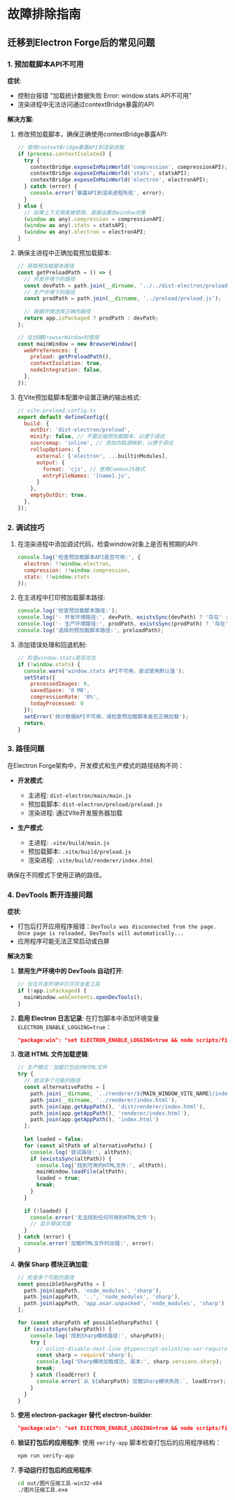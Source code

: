 # 故障排除指南

## 迁移到Electron Forge后的常见问题

### 1. 预加载脚本API不可用

**症状**: 
- 控制台报错 "加载统计数据失败 Error: window.stats API不可用"
- 渲染进程中无法访问通过contextBridge暴露的API

**解决方案**:
1. 修改预加载脚本，确保正确使用contextBridge暴露API:
   ```javascript
   // 使用contextBridge暴露API到渲染进程
   if (process.contextIsolated) {
     try {
       contextBridge.exposeInMainWorld('compression', compressionAPI);
       contextBridge.exposeInMainWorld('stats', statsAPI);
       contextBridge.exposeInMainWorld('electron', electronAPI);
     } catch (error) {
       console.error('暴露API到渲染进程失败', error);
     }
   } else {
     // 如果上下文隔离被禁用，直接设置到window对象
     (window as any).compression = compressionAPI;
     (window as any).stats = statsAPI;
     (window as any).electron = electronAPI;
   }
   ```

2. 确保主进程中正确加载预加载脚本:
   ```javascript
   // 获取预加载脚本路径
   const getPreloadPath = () => {
     // 开发环境下的路径
     const devPath = path.join(__dirname, '../../dist-electron/preload/preload.js');
     // 生产环境下的路径
     const prodPath = path.join(__dirname, '../preload/preload.js');
     
     // 根据环境选择正确的路径
     return app.isPackaged ? prodPath : devPath;
   };
   
   // 在创建BrowserWindow时使用
   const mainWindow = new BrowserWindow({
     webPreferences: {
       preload: getPreloadPath(),
       contextIsolation: true,
       nodeIntegration: false,
     },
   });
   ```

3. 在Vite预加载脚本配置中设置正确的输出格式:
   ```javascript
   // vite.preload.config.ts
   export default defineConfig({
     build: {
       outDir: 'dist-electron/preload',
       minify: false, // 不要压缩预加载脚本，以便于调试
       sourcemap: 'inline', // 添加内联源映射，以便于调试
       rollupOptions: {
         external: ['electron', ...builtinModules],
         output: {
           format: 'cjs', // 使用CommonJS格式
           entryFileNames: '[name].js',
         }
       },
       emptyOutDir: true,
     },
   });
   ```

### 2. 调试技巧

1. 在渲染进程中添加调试代码，检查window对象上是否有预期的API:
   ```javascript
   console.log('检查预加载脚本API是否可用:', {
     electron: !!window.electron,
     compression: !!window.compression,
     stats: !!window.stats
   });
   ```

2. 在主进程中打印预加载脚本路径:
   ```javascript
   console.log('检查预加载脚本路径:');
   console.log('- 开发环境路径:', devPath, existsSync(devPath) ? '存在' : '不存在');
   console.log('- 生产环境路径:', prodPath, existsSync(prodPath) ? '存在' : '不存在');
   console.log('选择的预加载脚本路径:', preloadPath);
   ```

3. 添加错误处理和回退机制:
   ```javascript
   // 检查window.stats是否存在
   if (!window.stats) {
     console.warn('window.stats API不可用，尝试使用默认值');
     setStats({
       processedImages: 0,
       savedSpace: '0 MB',
       compressionRate: '0%',
       todayProcessed: 0
     });
     setError('统计数据API不可用，请检查预加载脚本是否正确加载');
     return;
   }
   ```

### 3. 路径问题

在Electron Forge架构中，开发模式和生产模式的路径结构不同：

- **开发模式**:
  - 主进程: `dist-electron/main/main.js`
  - 预加载脚本: `dist-electron/preload/preload.js`
  - 渲染进程: 通过Vite开发服务器加载

- **生产模式**:
  - 主进程: `.vite/build/main.js`
  - 预加载脚本: `.vite/build/preload.js`
  - 渲染进程: `.vite/build/renderer/index.html`

确保在不同模式下使用正确的路径。

### 4. DevTools 断开连接问题

**症状**:
- 打包后打开应用程序报错：`DevTools was disconnected from the page. Once page is reloaded, DevTools will automatically...`
- 应用程序可能无法正常启动或白屏

**解决方案**:

1. **禁用生产环境中的 DevTools 自动打开**:
   ```javascript
   // 仅在开发环境中打开开发者工具
   if (!app.isPackaged) {
     mainWindow.webContents.openDevTools();
   }
   ```

2. **启用 Electron 日志记录**:
   在打包脚本中添加环境变量 `ELECTRON_ENABLE_LOGGING=true`：
   ```json
   "package:win": "set ELECTRON_ENABLE_LOGGING=true && node scripts/fix-sharp.mjs && ... 其他命令"
   ```

3. **改进 HTML 文件加载逻辑**:
   ```javascript
   // 生产模式：加载打包后的HTML文件
   try {
     // 尝试多个可能的路径
     const alternativePaths = [
       path.join(__dirname, `../renderer/${MAIN_WINDOW_VITE_NAME}/index.html`),
       path.join(__dirname, '../renderer/index.html'),
       path.join(app.getAppPath(), 'dist/renderer/index.html'),
       path.join(app.getAppPath(), 'renderer/index.html'),
       path.join(app.getAppPath(), 'index.html')
     ];
     
     let loaded = false;
     for (const altPath of alternativePaths) {
       console.log('尝试路径:', altPath);
       if (existsSync(altPath)) {
         console.log('找到可用的HTML文件:', altPath);
         mainWindow.loadFile(altPath);
         loaded = true;
         break;
       }
     }
     
     if (!loaded) {
       console.error('无法找到任何可用的HTML文件');
       // 显示错误页面
     }
   } catch (error) {
     console.error('加载HTML文件时出错:', error);
   }
   ```

4. **确保 Sharp 模块正确加载**:
   ```javascript
   // 检查多个可能的路径
   const possibleSharpPaths = [
     path.join(appPath, 'node_modules', 'sharp'),
     path.join(appPath, '..', 'node_modules', 'sharp'),
     path.join(appPath, 'app.asar.unpacked', 'node_modules', 'sharp')
   ];
   
   for (const sharpPath of possibleSharpPaths) {
     if (existsSync(sharpPath)) {
       console.log('找到Sharp模块路径:', sharpPath);
       try {
         // eslint-disable-next-line @typescript-eslint/no-var-requires
         const sharp = require('sharp');
         console.log('Sharp模块加载成功, 版本:', sharp.versions.sharp);
         break;
       } catch (loadError) {
         console.error(`从 ${sharpPath} 加载Sharp模块失败:`, loadError);
       }
     }
   }
   ```

5. **使用 electron-packager 替代 electron-builder**:
   ```json
   "package:win": "set ELECTRON_ENABLE_LOGGING=true && node scripts/fix-sharp.mjs && vite build && vite build -c vite.main.config.ts && vite build -c vite.preload.config.ts && electron-packager . 图片压缩工具 --platform=win32 --arch=x64 --out=out --icon=src/assets/icons/win/icon.ico --overwrite --asar.unpack=**/node_modules/sharp/** --prune=true"
   ```

6. **验证打包后的应用程序**:
   使用 `verify-app` 脚本检查打包后的应用程序结构：
   ```bash
   npm run verify-app
   ```

7. **手动运行打包后的应用程序**:
   ```bash
   cd out/图片压缩工具-win32-x64
   ./图片压缩工具.exe
   ``` 